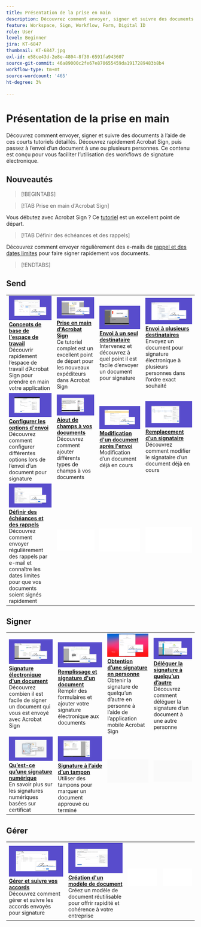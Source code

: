 ```yaml
---
title: Présentation de la prise en main
description: Découvrez comment envoyer, signer et suivre des documents à l’aide de ces courts tutoriels détaillés.
feature: Workspace, Sign, Workflow, Form, Digital ID
role: User
level: Beginner
jira: KT-6847
thumbnail: KT-6847.jpg
exl-id: e58ce43d-2e8e-4804-8f30-6591fa943607
source-git-commit: 46a89000c2fe67e870655459da1917289483b8b4
workflow-type: tm+mt
source-wordcount: '465'
ht-degree: 3%

---
```


# Présentation de la prise en main

Découvrez comment envoyer, signer et suivre des documents à l’aide de ces courts tutoriels détaillés. Découvrez rapidement Acrobat Sign, puis passez à l’envoi d’un document à une ou plusieurs personnes. Ce contenu est conçu pour vous faciliter l’utilisation des workflows de signature électronique.

## Nouveautés

>[!BEGINTABS]

>[!TAB Prise en main d&#39;Acrobat Sign]

Vous débutez avec Acrobat Sign ? Ce [tutoriel](new-sender.md) est un excellent point de départ.

>[!TAB Définir des échéances et des rappels]

Découvrez comment envoyer régulièrement des e-mails de [rappel et des dates limites](set-deadlines-reminders.md) pour faire signer rapidement vos documents.

>[!ENDTABS]

## Send

<table style="table-layout:fixed">
<tr>
 <td>
    <a href="quick-tour.md">
      <img alt="Espace de travail – Principes de base" src="../assets/workspace.png" />
    </a>
    <div>
    <a href="quick-tour.md"><strong>Concepts de base de l'espace de travail</strong></a>
    </div>
    Découvrir rapidement l’espace de travail d’Acrobat Sign pour prendre en main votre application
    <br>
  </td>
  <td>
    <a href="new-sender.md">
      <img alt="Prise en main d’Acrobat Sign" src="../assets/gettingstartednew.png" />
    </a>
    <div>
    <a href="new-sender.md"><strong>Prise en main d'Acrobat Sign</strong></a>
    </div>
    Ce tutoriel complet est un excellent point de départ pour les nouveaux expéditeurs dans Acrobat Sign
    <br>
  </td>
  <td>
    <a href="send-to-single-recipient.md">
      <img alt="Envoi à un seul destinataire" src="../assets/send-single-recipient.png" />
    </a>
    <div>
    <a href="send-to-single-recipient.md"><strong>Envoi à un seul destinataire</strong></a>
    </div>
    Intervenez et découvrez à quel point il est facile d’envoyer un document pour signature
    <br>
  </td>
  <td>
    <a href="send-to-multiple-recipients.md">
      <img alt="Envoi à plusieurs destinataires" src="../assets/send-to-multiple-recipient.png" />
    </a>
    <div>
    <a href="send-to-multiple-recipients.md"><strong>Envoi à plusieurs destinataires</strong></a>
    </div>
    Envoyez un document pour signature électronique à plusieurs personnes dans l’ordre exact souhaité
    <br>
  </td>
</tr>
<tr>
  <td>
    <a href="sending-options.md">
      <img alt="Configuration des options d’envoi" src="../assets/configure.png" />
    </a>
    <div>
    <a href="sending-options.md"><strong>Configurer les options d'envoi</strong></a>
    </div>
    Découvrez comment configurer différentes options lors de l’envoi d’un document pour signature
    <br>
  </td>
  <td>
    <a href="adding-fields.md">
      <img alt="Ajout de champs à vos documents" src="../assets/adding-fields.png" />
    </a>
    <div>
    <a href="adding-fields.md"><strong>Ajout de champs à vos documents</strong></a>
    </div>
    Découvrez comment ajouter différents types de champs à vos documents
    <br>
  </td>
  <td>
    <a href="modify-in-flight.md">
      <img alt="Modification d’un document après l’envoi" src="../assets/modify.png" />
    </a>
    <div>
    <a href="modify-in-flight.md"><strong>Modification d'un document après l'envoi</strong></a>
    </div>
    Modification d’un document déjà en cours
    <br>
  </td>
  <td>
    <a href="replace-signer.md">
      <img alt="Remplacer un signataire" src="../assets/replace.png" />
    </a>
    <div>
    <a href="replace-signer.md"><strong>Remplacement d’un signataire</strong></a>
    </div>
    Découvrez comment modifier le signataire d’un document déjà en cours
     <br>
  </td>
</tr>
<tr>
  <td>
      <a href="set-deadlines-reminders.md">
        <img alt="Définition d’échéances et de rappels" src="../assets/deadlines-reminders.png" />
      </a>
      <div>
      <a href="set-deadlines-reminders.md"><strong>Définir des échéances et des rappels</strong></a>
      </div>
      Découvrez comment envoyer régulièrement des rappels par e-mail et connaître les dates limites pour que vos documents soient signés rapidement
      <br>
    </td> 
  <td>
      <img alt="Espaceur" src="../assets/Whitespacer.png" />
      <div>
      <br>
    </td>
    <td>
      <img alt="Espaceur" src="../assets/Whitespacer.png" />
      <div>
      <br>
    </td>
    <td>
      <img alt="Espaceur" src="../assets/Whitespacer.png" />
      <div>
      <br>
    </td>
</tr>
</table>

## Signer

<table style="table-layout:fixed">
<tr>
  <td>
    <a href="electronically-sign-a-document.md">
      <img alt="Signature électronique d’un document" src="../assets/sign-electronically.png" />
    </a>
    <div>
    <a href="electronically-sign-a-document.md"><strong>Signature électronique d'un document</strong></a>
    </div>
    Découvrez combien il est facile de signer un document qui vous est envoyé avec Acrobat Sign
    <br>
  </td>
  <td>
    <a href="fill-and-sign.md">
      <img alt="Remplissage et signature d’un document" src="../assets/fill-and-sign.png" />
    </a>
    <div>
    <a href="fill-and-sign.md"><strong>Remplissage et signature d'un document</strong></a>
    </div>
    Remplir des formulaires et ajouter votre signature électronique aux documents
    <br>
  </td>
  <td>
    <a href="sign-in-person.md">
      <img alt="Obtenir une signature en personne" src="../assets/inperson.png" />
    </a>
    <div>
    <a href="sign-in-person.md"><strong>Obtention d’une signature en personne</strong></a>
    </div>
    Obtenir la signature de quelqu’un d’autre en personne à l’aide de l’application mobile Acrobat Sign
    <br>
  </td>
  <td>
    <a href="delegate-signing.md">
      <img alt="Déléguer la signature à quelqu’un d’autre" src="../assets/delegate-signing.png" />
    </a>
    <div>
    <a href="delegate-signing.md"><strong>Déléguer la signature à quelqu’un d’autre</strong></a>
    </div>
    Découvrez comment déléguer la signature d’un document à une autre personne
    <br>
  </td>
</tr>
<tr>
  <td>
    <a href="sign-with-a-digital-signature.md">
      <img alt="Qu’est-ce qu’une signature numérique" src="../assets/digital-signature.png" />
    </a>
    <div>
    <a href="sign-with-a-digital-signature.md"><strong>Qu’est-ce qu’une signature numérique</strong></a>
    </div>
    En savoir plus sur les signatures numériques basées sur certificat
    <br>
  </td>
  <td>
    <a href="sign-with-a-stamp.md">
      <img alt="Signature à l’aide d’un tampon" src="../assets/sign-stamp.png" />
    </a>
    <div>
    <a href="sign-with-a-stamp.md"><strong>Signature à l’aide d’un tampon</strong></a>
    </div>
    Utiliser des tampons pour marquer un document approuvé ou terminé
     <br>
  </td> 
 <td>
    <img alt="Espaceur" src="../assets/Grayspacer.png" />
    <div>
    <br>
  </td>
  <td>
    <img alt="Espaceur" src="../assets/Grayspacer.png" />
    <div>
    <br>
  </td>
</tr>  
</table>

## Gérer

<table style="table-layout:fixed">
<tr>
  <td>
    <a href="manage-and-track.md">
      <img alt="Gestion et suivi de vos accords" src="../assets/manage-track.png" />
    </a>
    <div>
    <a href="manage-and-track.md"><strong>Gérer et suivre vos accords</strong></a>
    </div>
    Découvrez comment gérer et suivre les accords envoyés pour signature
    <br>
  </td>
  <td>
    <a href="../sign-advanced-users/create-a-template.md">
      <img alt="Création d’un modèle de document" src="../assets/create-template.png" />
    </a>
    <div>
    <a href="../sign-advanced-users/create-a-template.md"><strong>Création d'un modèle de document</strong></a>
    </div>
    Créez un modèle de document réutilisable pour offrir rapidité et cohérence à votre entreprise
    <br>
  </td>
  <td>
    <img alt="Espaceur" src="../assets/Whitespacer.png" />
    <div>
    <br>
  </td>
  <td>
    <img alt="Espaceur" src="../assets/Whitespacer.png" />
    <div>
    <br>
  </td>
</tr>
</table>
